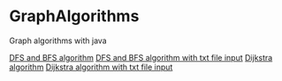 # GraphAlgorithms
 Graph algorithms with java

[DFS and BFS algorithm](https://github.com/EmirhanYldz/GraphAlgorithms/blob/main/dfs%20%26%20bfs/DFS.java)
[DFS and BFS algorithm with txt file input](https://github.com/EmirhanYldz/GraphAlgorithms/blob/main/DFS%26BFS%20text/DFS.java)
[Dijkstra algorithm](https://github.com/EmirhanYldz/GraphAlgorithms/blob/main/dijkstra/DijkstraAlgorithm.java)
[Dijkstra algorithm with txt file input](https://github.com/EmirhanYldz/GraphAlgorithms/blob/main/dijkstra%20text/dijkstra.java)
